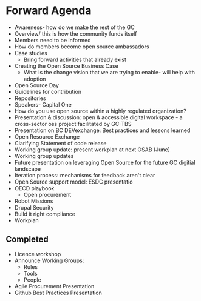 # Forward Agenda

* Awareness- how do we make the rest of the GC
* Overview/ this is how the community funds itself
* Members need to be informed
* How do members become open source ambassadors
* Case studies
  * Bring forward activities that already exist
* Creating the Open Source Business Case
  * What is the change vision that we are trying to enable- will help with adoption
* Open Source Day
* Guidelines for contribution
* Repositories
* Speakers- Capital One
* How do you use open source within a highly regulated organization?
* Presentation & discussion: open & accessible digital workspace - a cross-sector oss project facilitated by GC-TBS
* Presentation on BC DEVexchange: Best practices and lessons learned             
* Open Resource Exchange 
* Clarifying Statement of code release
* Working group update: present workplan at next OSAB (June)
* Working group updates
* Future presentation on leveraging Open Source for the future GC digitial landscape 
* Iteration process: mechanisms for feedback aren't clear 
* Open Source support model: ESDC presentatio 
* OECD playbook
  * Open procurement 
* Robot Missions 
* Drupal Security 
* Build it right compliance
* Workplan 

## Completed

* Licence workshop
* Announce Working Groups:
  * Rules
  * Tools
  * People
* Agile Procurement Presentation
* Github Best Practices Presentation

